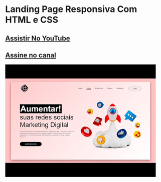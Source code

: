 # Landing Page Responsiva Com HTML e CSS
## [Assistir No YouTube](https://www.youtube.com/watch?v=duNwZHP3NR4)
## [Assine no canal](https://www.youtube.com/channel/UCxKIsX5OXyyNWVmomuDc-LA?sub_confirmation=1)
![Resume cv](/preview.jpg)
